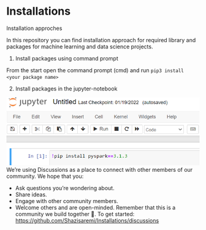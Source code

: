 # Installations
Installation approches

In this repository you can find installation approach for required library and packages for machine learning and data science projects. 

1. Install packages using command prompt 

From the start open the command prompt (cmd) and run `pip3 install <your package name>`

2. Install packages in the jupyter-notebook 

![](jup.png)
We’re using Discussions as a place to connect with other members of our community. We hope that you:

- Ask questions you’re wondering about.
- Share ideas.
- Engage with other community members.
- Welcome others and are open-minded. Remember that this is a community we
build together 💪.
To get started: https://github.com/Shazisaremi/Installations/discussions
